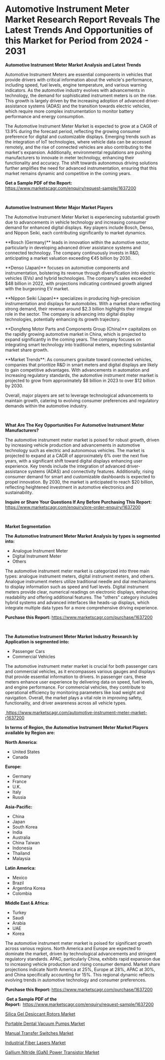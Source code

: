 <p><h1>Automotive Instrument Meter Market Research Report Reveals The Latest Trends And Opportunities of this Market for Period from 2024 - 2031</h1></p><p><strong>Automotive Instrument Meter Market Analysis and Latest Trends</strong></p>
<p><p>Automotive Instrument Meters are essential components in vehicles that provide drivers with critical information about the vehicle's performance, including speed, fuel levels, engine temperature, and various warning indicators. As the automotive industry evolves with advancements in technology, the demand for sophisticated instrument meters is on the rise. This growth is largely driven by the increasing adoption of advanced driver-assistance systems (ADAS) and the transition towards electric vehicles, which require more complex instrumentation to monitor battery performance and energy consumption.</p><p>The Automotive Instrument Meter Market is expected to grow at a CAGR of 13.9% during the forecast period, reflecting the growing consumer preference for digital and customizable displays. Emerging trends such as the integration of IoT technologies, where vehicle data can be accessed remotely, and the rise of connected vehicles are also contributing to the market's expansion. Additionally, environmental regulations are pushing manufacturers to innovate in meter technology, enhancing their functionality and accuracy. The shift towards autonomous driving solutions further amplifies the need for advanced instrumentation, ensuring that this market remains dynamic and competitive in the coming years.</p></p>
<p><strong>Get a Sample PDF of the Report:&nbsp;</strong> <a href="https://www.marketscagr.com/enquiry/request-sample/1637200?utm_campaign=1529&utm_medium=2&utm_source=Github&utm_content=ia&utm_term=11102024&utm_id=automotive-instrument-meter">https://www.marketscagr.com/enquiry/request-sample/1637200</a></p>
<p>&nbsp;</p>
<p><strong>Automotive Instrument Meter Major Market Players</strong></p>
<p><p>The Automotive Instrument Meter Market is experiencing substantial growth due to advancements in vehicle technology and increasing consumer demand for enhanced digital displays. Key players include Bosch, Denso, and Nippon Seiki, each contributing significantly to market dynamics.</p><p>**Bosch (Germany)** leads in innovation within the automotive sector, particularly in developing advanced driver assistance systems and connected technology. The company continuously invests in R&D, anticipating a market valuation exceeding €45 billion by 2030. </p><p>**Denso (Japan)** focuses on automotive components and instrumentation, bolstering its revenue through diversification into electric vehicles (EVs) and hybrid technologies. The company's sales exceeded $48 billion in 2022, with projections indicating continued growth aligned with the burgeoning EV market.</p><p>**Nippon Seiki (Japan)** specializes in producing high-precision instrumentation and displays for automobiles. With a market share reflecting strong demand, their revenue around $2.3 billion highlights their integral role in the sector. The company is advancing into digital display technologies, potentially enhancing its growth trajectory.</p><p>**Dongfeng Motor Parts and Components Group (China)** capitalizes on the rapidly growing automotive market in China, which is projected to expand significantly in the coming years. The company focuses on integrating smart technology into traditional meters, expecting substantial market share growth.</p><p>**Market Trends**: As consumers gravitate toward connected vehicles, companies that prioritize R&D in smart meters and digital displays are likely to gain competitive advantages. With advancements in automation and increasing regulatory standards, the automotive instrument meter market is projected to grow from approximately $8 billion in 2023 to over $12 billion by 2030. </p><p>Overall, major players are set to leverage technological advancements to maintain growth, catering to evolving consumer preferences and regulatory demands within the automotive industry.</p></p>
<p>&nbsp;</p>
<p><strong>What Are The Key Opportunities For Automotive Instrument Meter Manufacturers?</strong></p>
<p><p>The automotive instrument meter market is poised for robust growth, driven by increasing vehicle production and advancements in automotive technology such as electric and autonomous vehicles. The market is projected to expand at a CAGR of approximately 6% over the next five years, with a significant shift toward digital displays enhancing user experience. Key trends include the integration of advanced driver-assistance systems (ADAS) and connectivity features. Additionally, rising consumer demand for smart and customizable dashboards is expected to propel innovation. By 2030, the market is anticipated to reach $20 billion, reflecting heightened investment in automotive electronics and sustainability.</p></p>
<p><strong>Inquire or Share Your Questions If Any Before Purchasing This Report:</strong> <a href="https://www.marketscagr.com/enquiry/pre-order-enquiry/1637200?utm_campaign=1529&utm_medium=2&utm_source=Github&utm_content=ia&utm_term=11102024&utm_id=automotive-instrument-meter">https://www.marketscagr.com/enquiry/pre-order-enquiry/1637200</a></p>
<p>&nbsp;</p>
<p><strong>Market Segmentation</strong></p>
<p><strong>The Automotive Instrument Meter Market Analysis by types is segmented into:</strong></p>
<p><ul><li>Analogue Instrument Meter</li><li>Digital Instrument Meter</li><li>Others</li></ul></p>
<p><p>The automotive instrument meter market is categorized into three main types: analogue instrument meters, digital instrument meters, and others. Analogue instrument meters utilize traditional needle and dial mechanisms to display information such as speed and fuel levels. Digital instrument meters provide clear, numerical readings on electronic displays, enhancing readability and offering additional features. The "others" category includes hybrid systems and advanced interfaces like heads-up displays, which integrate multiple data types for a more comprehensive driving experience.</p></p>
<p><strong>Purchase this Report:&nbsp;</strong><a href="https://www.marketscagr.com/purchase/1637200?utm_campaign=1529&utm_medium=2&utm_source=Github&utm_content=ia&utm_term=11102024&utm_id=automotive-instrument-meter">https://www.marketscagr.com/purchase/1637200</a></p>
<p>&nbsp;</p>
<p><strong>The Automotive Instrument Meter Market Industry Research by Application is segmented into:</strong></p>
<p><ul><li>Passenger Cars</li><li>Commercial Vehicles</li></ul></p>
<p><p>The automotive instrument meter market is crucial for both passenger cars and commercial vehicles, as it encompasses various gauges and displays that provide essential information to drivers. In passenger cars, these meters enhance user experience by delivering data on speed, fuel levels, and engine performance. For commercial vehicles, they contribute to operational efficiency by monitoring parameters like load weight and navigation. Overall, the market plays a vital role in improving safety, functionality, and driver awareness across all vehicle types.</p></p>
<p><a href="https://www.marketscagr.com/automotive-instrument-meter-market-r1637200?utm_campaign=1529&utm_medium=2&utm_source=Github&utm_content=ia&utm_term=11102024&utm_id=automotive-instrument-meter">&nbsp;https://www.marketscagr.com/automotive-instrument-meter-market-r1637200</a></p>
<p><strong>In terms of Region, the Automotive Instrument Meter Market Players available by Region are:</strong></p>
<p>
    <p> <strong> North America: </strong>
        <ul>
            <li>United States</li>
            <li>Canada</li>
        </ul>
        </p> 
    <p> <strong> Europe: </strong>
        <ul>
            <li>Germany</li>
            <li>France</li>
            <li>U.K.</li>
            <li>Italy</li>
            <li>Russia</li>
        </ul>
        </p> 
    <p> <strong> Asia-Pacific: </strong>
        <ul>
            <li>China</li>
            <li>Japan</li>
            <li>South Korea</li>
            <li>India</li>
            <li>Australia</li>
            <li>China Taiwan</li>
            <li>Indonesia</li>
            <li>Thailand</li>
            <li>Malaysia</li>
        </ul>
        </p> 
    <p> <strong> Latin America: </strong>
        <ul>
            <li>Mexico</li>
            <li>Brazil</li>
            <li>Argentina Korea</li>
            <li>Colombia</li>
        </ul>
        </p> 
    <p> <strong> Middle East & Africa: </strong>
        <ul>
            <li>Turkey</li>
            <li>Saudi</li>
            <li>Arabia</li>
            <li>UAE</li>
            <li>Korea</li>
        </ul>
    </p>
    </p>
<p><p>The automotive instrument meter market is poised for significant growth across various regions. North America and Europe are expected to dominate the market, driven by technological advancements and stringent regulatory standards. APAC, particularly China, exhibits rapid expansion due to increasing vehicle production and rising consumer demand. Market share projections indicate North America at 25%, Europe at 28%, APAC at 30%, and China specifically accounting for 15%. This regional dynamic reflects evolving trends in automotive technology and consumer preferences.</p></p>
<p><strong>Purchase this Report: </strong><a href="https://www.marketscagr.com/purchase/1637200?utm_campaign=1529&utm_medium=2&utm_source=Github&utm_content=ia&utm_term=11102024&utm_id=automotive-instrument-meter">https://www.marketscagr.com/purchase/1637200</a></p>
<p>&nbsp;<strong>Get a Sample PDF of the Report:&nbsp;&nbsp;</strong><a href="https://www.marketscagr.com/enquiry/request-sample/1637200?utm_campaign=1529&utm_medium=2&utm_source=Github&utm_content=ia&utm_term=11102024&utm_id=automotive-instrument-meter">https://www.marketscagr.com/enquiry/request-sample/1637200</a></p>
<p><strong></strong></p>
<p><p><a href="https://github.com/nathandecarvalho/Market-Research-Report-List-5/blob/main/silica-gel-desiccant-rotors-market.md?utm_campaign=1529&utm_medium=2&utm_source=Github&utm_content=ia&utm_term=11102024&utm_id=automotive-instrument-meter">Silica Gel Desiccant Rotors Market</a></p><p><a href="https://github.com/julyju69/Market-Research-Report-List-5/blob/main/portable-dental-vacuum-pumps-market.md?utm_campaign=1529&utm_medium=2&utm_source=Github&utm_content=ia&utm_term=11102024&utm_id=automotive-instrument-meter">Portable Dental Vacuum Pumps Market</a></p><p><a href="https://issuu.com/reportprime-2/docs/manual-transfer-switches-market-siz_1957be89b158b4?utm_campaign=1529&utm_medium=2&utm_source=Github&utm_content=ia&utm_term=11102024&utm_id=automotive-instrument-meter">Manual Transfer Switches Market</a></p><p><a href="https://issuu.com/reportprime-2/docs/industrial-fiber-lasers-market-size_81335cd4feb721?utm_campaign=1529&utm_medium=2&utm_source=Github&utm_content=ia&utm_term=11102024&utm_id=automotive-instrument-meter">Industrial Fiber Lasers Market</a></p><p><a href="https://www.linkedin.com/pulse/future-innovation-global-gallium-nitride-gan-power-transistor-v6ive?utm_campaign=1529&utm_medium=2&utm_source=Github&utm_content=ia&utm_term=11102024&utm_id=automotive-instrument-meter">Gallium Nitride (GaN) Power Transistor Market</a></p></p>